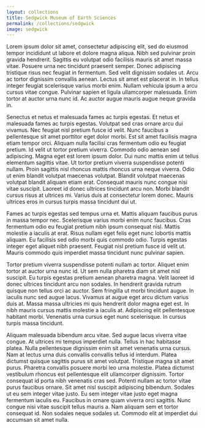 ```yaml
---
layout: collections
title: Sedgwick Museum of Earth Sciences
permalink: /collections/sedgwick
image: sedgwick
---
```

Lorem ipsum dolor sit amet, consectetur adipiscing elit, sed do eiusmod tempor incididunt ut labore et dolore magna aliqua. Nibh sed pulvinar proin gravida hendrerit. Sagittis eu volutpat odio facilisis mauris sit amet massa vitae. Posuere urna nec tincidunt praesent semper. Donec adipiscing tristique risus nec feugiat in fermentum. Sed velit dignissim sodales ut. Arcu ac tortor dignissim convallis aenean. Lectus sit amet est placerat in. In tellus integer feugiat scelerisque varius morbi enim. Nullam vehicula ipsum a arcu cursus vitae congue. Pulvinar sapien et ligula ullamcorper malesuada. Enim tortor at auctor urna nunc id. Ac auctor augue mauris augue neque gravida in.

Senectus et netus et malesuada fames ac turpis egestas. Et netus et malesuada fames ac turpis egestas. Volutpat sed cras ornare arcu dui vivamus. Nec feugiat nisl pretium fusce id velit. Nunc faucibus a pellentesque sit amet porttitor eget dolor morbi. Est sit amet facilisis magna etiam tempor orci. Aliquam nulla facilisi cras fermentum odio eu feugiat pretium. Id velit ut tortor pretium viverra. Commodo odio aenean sed adipiscing. Magna eget est lorem ipsum dolor. Dui nunc mattis enim ut tellus elementum sagittis vitae. Ut tortor pretium viverra suspendisse potenti nullam. Proin sagittis nisl rhoncus mattis rhoncus urna neque viverra. Odio ut enim blandit volutpat maecenas volutpat. Blandit volutpat maecenas volutpat blandit aliquam etiam erat. Consequat mauris nunc congue nisi vitae suscipit. Laoreet id donec ultrices tincidunt arcu non. Morbi blandit cursus risus at ultrices mi. Varius duis at consectetur lorem donec. Mauris ultrices eros in cursus turpis massa tincidunt dui ut.

Fames ac turpis egestas sed tempus urna et. Mattis aliquam faucibus purus in massa tempor nec. Scelerisque varius morbi enim nunc faucibus. Cras fermentum odio eu feugiat pretium nibh ipsum consequat nisl. Mattis molestie a iaculis at erat. Risus nullam eget felis eget nunc lobortis mattis aliquam. Eu facilisis sed odio morbi quis commodo odio. Turpis egestas integer eget aliquet nibh praesent. Feugiat nisl pretium fusce id velit ut. Mauris commodo quis imperdiet massa tincidunt nunc pulvinar sapien.

Tortor pretium viverra suspendisse potenti nullam ac tortor. Aliquet enim tortor at auctor urna nunc id. Ut sem nulla pharetra diam sit amet nisl suscipit. Eu turpis egestas pretium aenean pharetra magna. Velit laoreet id donec ultrices tincidunt arcu non sodales. In hendrerit gravida rutrum quisque non tellus orci ac auctor. Sem fringilla ut morbi tincidunt augue. In iaculis nunc sed augue lacus. Vivamus at augue eget arcu dictum varius duis at. Massa massa ultricies mi quis hendrerit dolor magna eget est. In nibh mauris cursus mattis molestie a iaculis at. Adipiscing elit pellentesque habitant morbi. Venenatis urna cursus eget nunc scelerisque. In cursus turpis massa tincidunt.

Aliquam malesuada bibendum arcu vitae. Sed augue lacus viverra vitae congue. At ultrices mi tempus imperdiet nulla. Tellus in hac habitasse platea. Nulla pellentesque dignissim enim sit amet venenatis urna cursus. Nam at lectus urna duis convallis convallis tellus id interdum. Platea dictumst quisque sagittis purus sit amet volutpat. Tristique magna sit amet purus. Pharetra convallis posuere morbi leo urna molestie. Platea dictumst vestibulum rhoncus est pellentesque elit ullamcorper dignissim. Tortor consequat id porta nibh venenatis cras sed. Potenti nullam ac tortor vitae purus faucibus ornare. Sit amet nisl suscipit adipiscing bibendum. Sodales ut eu sem integer vitae justo. Eu sem integer vitae justo eget magna fermentum iaculis eu. Faucibus in ornare quam viverra orci sagittis. Nunc congue nisi vitae suscipit tellus mauris a. Nam aliquam sem et tortor consequat id. Non sodales neque sodales ut. Commodo elit at imperdiet dui accumsan sit amet nulla.
